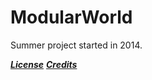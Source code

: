 ModularWorld
=============

Summer project started in 2014.


[***License***](/License.md)
[***Credits***](/Credits.md)